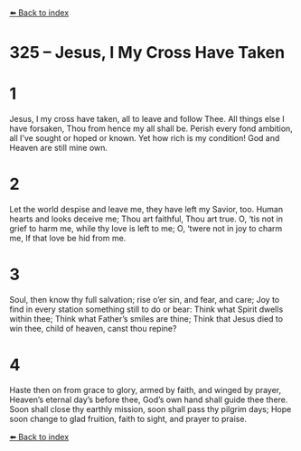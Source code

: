 [⬅️ Back to index](../README.md)

# 325 – Jesus, I My Cross Have Taken


# 1
Jesus, I my cross have taken, all to leave and follow Thee.
All things else I have forsaken, Thou from hence my all shall be.
Perish every fond ambition, all I’ve sought or hoped or known.
Yet how rich is my condition! God and Heaven are still mine own.

# 2
Let the world despise and leave me, they have left my Savior, too.
Human hearts and looks deceive me; Thou art faithful, Thou art true.
O, ‘tis not in grief to harm me, while thy love is left to me;
O, ‘twere not in joy to charm me, If that love be hid from me.

# 3
Soul, then know thy full salvation; rise o’er sin, and fear, and care;
Joy to find in every station something still to do or bear:
Think what Spirit dwells within thee; Think what Father’s smiles are thine;
Think that Jesus died to win thee, child of heaven, canst thou repine?

# 4
Haste then on from grace to glory, armed by faith, and winged by prayer,
Heaven’s eternal day’s before thee, God’s own hand shall guide thee there.
Soon shall close thy earthly mission, soon shall pass thy pilgrim days;
Hope soon change to glad fruition, faith to sight, and prayer to praise.

[⬅️ Back to index](../README.md)
